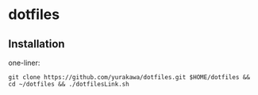 # dotfiles
## Installation
one-liner:  

    git clone https://github.com/yurakawa/dotfiles.git $HOME/dotfiles && cd ~/dotfiles && ./dotfilesLink.sh  
